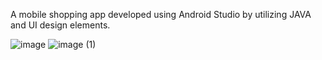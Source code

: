 A mobile shopping app developed using Android Studio by utilizing JAVA and UI design elements.

![image](https://github.com/user-attachments/assets/f1303b8f-dbe6-4531-919b-64d98deb1a33)
![image (1)](https://github.com/user-attachments/assets/e4db1468-ed4c-48d8-86e7-2ca5c73f5bf3)
